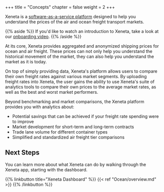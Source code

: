 +++
title = "Concepts"
chapter = false
weight = 2
+++

Xeneta is a <a href="https://app.xeneta.com/" target="_blank">software-as-a-service platform</a> designed to help you understand the prices of the air and ocean freight transport markets. 

{{% aside %}} If you'd like to watch an introduction to Xeneta, take a look at our <a href="https://support.xeneta.com/hc/en-us/articles/360012687573-Ocean-Onboarding-Walkthrough" target="_blank">onboarding video</a>. {{% /aside %}}

At its core, Xeneta provides aggregated and anonymized shipping prices for ocean and air freight. These prices can not only help you understand the historical movement of the market, they can also help you understand the market as it is today.

On top of simply providing data, Xeneta's platform allows users to compare their own freight rates against various market segments. By uploading freight rates into Xeneta, the user gains the ability to use Xeneta's suite of analytics tools to compare their own prices to the average market rates, as well as the best and worst market performers.

Beyond benchmarking and market comparisons, the Xeneta platform provides you with analytics about: 

* Potential savings that can be achieved if your freight rate spending were to improve
* Market development for short-term and long-term contracts
* Trade lane volume for different container types
* Simplified and standardized air freight tier comparisons

## Next Steps

You can learn more about what Xeneta can do by walking through the Xeneta app, starting with the dashboard.

{{% linkbutton title="Xeneta Dashboard" %}} {{< ref "Ocean/overview.md" >}} {{% /linkbutton %}}

<div style="clear:both"/>

